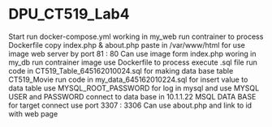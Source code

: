 # DPU_CT519_Lab4
Start run docker-compose.yml
  working in my_web run contrainer
     to process Dockerfile copy index.php & about.php
     paste in /var/www/html for use image web server
     by port 81 : 80 Can use image form index.php
  woring in my_db run contrainer image
     use Dockerfile to process execute .sql file
          run code in CT519_Table_645162010024.sql for making data base table CT519_Movie
          run code in my_data_645162010224.sql for insert value to data table
          use MYSQL_ROOT_PASSWORD for log in mysql and 
          use MYSQL USER and PASSWORD connect to data base in 10.1.1.22
          MSQL DATA BASE for target connect
          use port 3307 : 3306
  Can use about.php and link to id with web page
